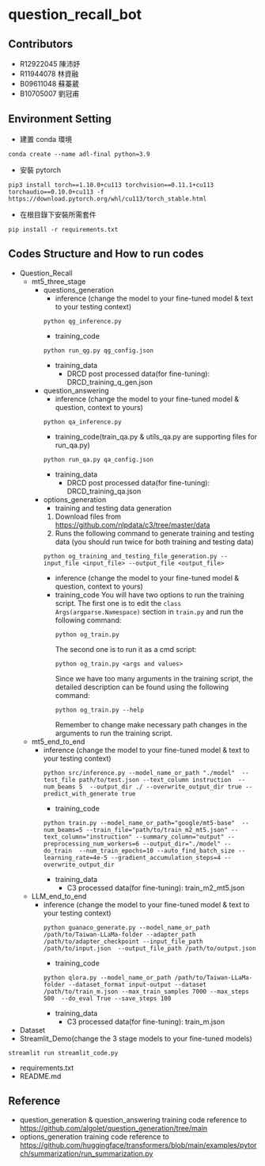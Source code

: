 # question_recall_bot

## Contributors
- R12922045 陳沛妤
- R11944078 林資融
- B09611048 蘇蓁葳
- B10705007 劉冠甫

## Environment Setting
- 建置 conda 環境
```
conda create --name adl-final python=3.9
```
- 安裝 pytorch
```
pip3 install torch==1.10.0+cu113 torchvision==0.11.1+cu113 torchaudio==0.10.0+cu113 -f https://download.pytorch.org/whl/cu113/torch_stable.html
```
- 在根目錄下安裝所需套件
```
pip install -r requirements.txt
```

## Codes Structure and How to run codes
- Question_Recall
	- mt5_three_stage
      - questions_generation
        - inference (change the model to your fine-tuned model & text to your testing context)
        ```
        python qg_inference.py
        ```
        - training_code
        ```
        python run_qg.py qg_config.json
        ```
        - training_data
          - DRCD post processed data(for fine-tuning): DRCD_training_q_gen.json
      - question_answering
        - inference (change the model to your fine-tuned model & question, context to yours)
        ```
        python qa_inference.py
        ```
        - training_code(train_qa.py & utils_qa.py are supporting files for run_qa.py)
        ```
        python run_qa.py qa_config.json
        ```
        - training_data
          - DRCD post processed data(for fine-tuning): DRCD_training_qa.json
      - options_generation
        - training and testing data generation
        1. Download files from https://github.com/nlpdata/c3/tree/master/data
        2. Runs the following command to generate training and testing data (you should run twice for both training and testing data)
          ```
          python og_training_and_testing_file_generation.py --input_file <input_file> --output_file <output_file>
          ```
        - inference (change the model to your fine-tuned model & question, context to yours)
        - training_code
          You will have two options to run the training script. The first one is to edit the `class Args(argparse.Namespace)` section in `train.py` and run the following command:
          ```
          python og_train.py
          ```
          The second one is to run it as a cmd script:
          ```
          python og_train.py <args and values>
          ```
          Since we have too many arguments in the training script, the detailed description can be found using the following command:
          ```
          python og_train.py --help
          ```
          Remember to change make necessary path changes in the arguments to run the training script.
	- mt5_end_to_end
	  	- inference (change the model to your fine-tuned model & text to your testing context)
	        ```
	        python src/inference.py --model_name_or_path "./model"  --test_file path/to/test.json --text_column instruction  --num_beams 5  --output_dir ./ --overwrite_output_dir true --predict_with_generate true
	        ```
	        - training_code
	        ```
	        python train.py --model_name_or_path="google/mt5-base"  --num_beams=5 --train_file="path/to/train_m2_mt5.json" --text_column="instruction" --summary_column="output" --preprocessing_num_workers=6 --output_dir="./model" --do_train  --num_train_epochs=10 --auto_find_batch_size --learning_rate=4e-5 --gradient_accumulation_steps=4 --overwrite_output_dir
	        ```
	        - training_data
	          - C3 processed data(for fine-tuning): train_m2_mt5.json
	- LLM_end_to_end
   		- inference (change the model to your fine-tuned model & text to your testing context)
	        ```
         	python guanaco_generate.py --model_name_or_path /path/to/Taiwan-LLaMa-folder --adapter_path /path/to/adapter_checkpoint --input_file_path /path/to/input.json  --output_file_path /path/to/output.json
	        ```
	        - training_code
	        ```
	        python qlora.py --model_name_or_path /path/to/Taiwan-LLaMa-folder --dataset_format input-output --dataset /path/to/train_m.json --max_train_samples 7000 --max_steps 500  --do_eval True --save_steps 100
	        ```
	        - training_data
	          - C3 processed data(for fine-tuning): train_m.json
- Dataset
- Streamlit_Demo(change the 3 stage models to your fine-tuned models)
```
streamlit run streamlit_code.py
```
- requirements.txt
- README.md

## Reference
- question_generation & question_answering training code reference to https://github.com/algolet/question_generation/tree/main
- options_generation training code reference to https://github.com/huggingface/transformers/blob/main/examples/pytorch/summarization/run_summarization.py

